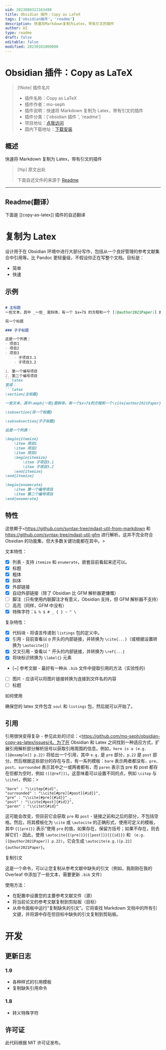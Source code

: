 ```yaml
---
uid: 2023080322163490
title: Obsidian 插件：Copy as LaTeX
tags: ['obsidian插件', 'readme']
description: 快速将Markdown复制为Latex，带有引文的插件
author: AI
type: readme
draft: false
editable: false
modified: 20230101000000
---
```


# Obsidian 插件：Copy as LaTeX

> [!Note] 插件名片
> - 插件名称：Copy as LaTeX
> - 插件作者：mo-seph
> - 插件说明：快速将 Markdown 复制为 Latex，带有引文的插件
> - 插件分类：['obsidian 插件 ', 'readme']
> - 项目地址：[点我访问](https://github.com/mo-seph/obsidian-copy-as-latex)
> - 国内下载地址：[下载安装](https://pkmer.cn/products/plugin/pluginMarket/?copy-as-latex)

## 概述

快速将 Markdown 复制为 Latex，带有引文的插件

> [!tip] 原文出处
>
>下面自述文件的来源于 [Readme](https://ghproxy.net/https://raw.githubusercontent.com/mo-seph/obsidian-copy-as-latex/master/README.md)
>

---

## Readme(翻译）

下面是 [[copy-as-latex]] 插件的自述翻译

# 复制为 Latex

设计用于在 Obsidian 环境中进行大部分写作，包括从一个良好管理的参考文献集合中引用等。比 Pandoc 更轻量级，不假设你正在写整个文档。目标是：

- 简单
- 快速

## 示例

```markdown

# 主标题
一些文本，其中 _一些_ 是斜体，有一个 $x=7$ 的方程和一个 [[@author2021Paper]] 的引用和一个 [https://link.com](https://link.com)。

另一个标题

### 子子标题

这是一个列表：
- 项目1
- 项目2
- 项目3
	- 子项目3.1
	- 子项目3.2

1. 第一个编号项目
2. 第二个编号项目
```latex
变成：
```latex
\section{主标题}

一些文本，其中\emph{一些}是斜体，有一个$x=7$的方程和一个\cite{author2021Paper}的引用和一个\url{https://link.com}。

\subsection{另一个标题}

\subsubsection{子子标题}

这是一个列表：

\begin{itemize}
	\item 项目1
	\item 项目2
	\item 项目3
	\begin{itemize}
		\item 子项目3.1
		\item 子项目3.2
	\end{itemize}
\end{itemize}

\begin{enumerate}
	\item 第一个编号项目
	\item 第二个编号项目
\end{enumerate}
```

## 特性

这依赖于<<https://github.com/syntax-tree/mdast-util-from-markdown> 和 <https://github.com/syntax-tree/mdast-util-gfm> 进行解析。这并不完全符合 Obsidian 的功能集，但大多数关键功能都在其中。>

文本特性：

- [X] 列表 - 支持 `itemize` 和 `enumerate`，嵌套目前看起来还可以。
- [X] 标题
- [X] 粗体
- [X] 斜体
- [X] 外部链接
- [X] 自动外部链接（除了 Obsidian 比 GFM 解析器更慷慨）
- [ ] 脚注（只有使用内联脚注才有意义，Obsidian 支持，但 GFM 解析器不支持）
- [ ] 高亮（同样，GFM 中没有）
- [X] 特殊字符：`& % $ # _ { } ~ ^ \`

复杂特性：

- [X] 代码块 - 将语言传递到 `listings` 包的定义中。
- [X] 引用 - 目前查看以 `@` 开头的内部链接，并转换为 `\cite{...}`（或根据设置转换为 `\autocite{}`）
- [X] 交叉引用 - 查看以 `^` 开头的内部链接，并转换为 `\ref{...}`
- [X] 将块标识转换为 `\label{}` 元素
- [~] 参考文献 - 最好有一种从 `.bib` 文件中提取引用的方法（实验性的）
- [ ] 图片 - 应该可以将图片链接转换为连接到文件名的内容
- [ ] 标题

如何使用

确保您的 latex 文件包含 `soul` 和 `listings` 包，然后就可以开始了。

## 引用

引用很快变得复杂 - 参见此处的讨论：<<https://github.com/mo-seph/obsidian-copy-as-latex/issues/4。为了在> Obsidian 和 Latex 之间找到一种适应方式，扩展引用解析部分解析括号以获取引用周围的信息。例如，`here is a (e.g. [[@example]] p.22)` 将给出一个引用，其中 `e.g.` 是 `pre` 部分，`p.22` 是 `post` 部分。然后根据这些部分的存在与否，有一系列模板：`bare` 表示两者都没有，`pre`、`post`、`surrounded` 表示其中之一或两者都有，而 `paren` 表示当 pre 和 post 都存在但都为空时，例如 `([[@ref]])`。这意味着可以设置不同的点，例如 `\citep` 与 `\citet`，例如：>

```
"bare" : "\\citep{#id}",
"surrounded" : "\\cite[#pre][#post]{#id}}",
"pre" : "\\cite[#pre]{#id}}" ,
"post" : "\\cite[#post]{#id}}",
"paren" : "\\citet{#id}"	
```

这可能会改变，但目前它会获取 `pre` 和 `post` - 链接之前和之后的部分，不包括空格。然后，将其模板化为 `\cite` 或 `\autocite` 的正确形式，使用可定义的模板，其中 `{{[pre]}}` 表示“使用 `pre` 的值，如果存在，保留方括号；如果不存在，则去掉它们 - 因此，使用 `\autocite{{(pre)}}{{[post]}}{{{id}}}` 和 ` (e.g. [[@author2021Paper]] p.22)`，它会生成 `\autocite(e.g.)[p.22]{author2021Paper}`。

复制引文

这是一个命令，可以让您复制从参考文献中缺失的引文（例如，我刚刚在我的 Overleaf 中添加了一些文本，需要更新 `.bib` 文件）

使用方法：

- 在配置中设置您的主要参考文献文件（源）
- 将当前论文的参考文献复制到剪贴板（目标）
- 从命令面板中运行“复制缺失的引文”。它将查找 Markdown 文档中的所有引文键，并将源中存在但目标中缺失的引文复制到剪贴板。

# 开发

## 更新日志

### 1.9

- 各种样式的引用模板
- 复制缺失引用命令

### 1.8

- 转义特殊字符

## 许可证

此代码根据 MIT 许可证发布。
